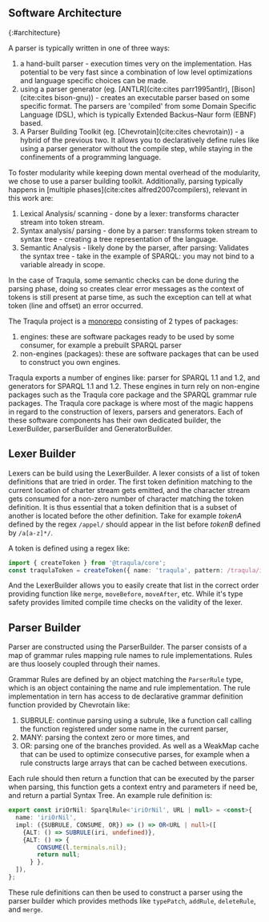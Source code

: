 ## Software Architecture
{:#architecture}

A parser is typically written in one of three ways:
1. a hand-built parser - execution times very on the implementation.
Has potential to be very fast since a combination of low level optimizations and language specific choices can be made.
2. using a parser generator (eg. [ANTLR](cite:cites parr1995antlr), [Bison](cite:cites bison-gnu)) - creates an executable parser based on some specific format. The parsers are 'compiled' from some Domain Specific Language (DSL), which is typically Extended Backus–Naur form (EBNF) based.
3. A Parser Building Toolkit (eg. [Chevrotain](cite:cites chevrotain)) - a hybrid of the previous two.
It allows you to declaratively define rules like using a parser generator without the compile step, while staying in the confinements of a programming language.

To foster modularity while keeping down mental overhead of the modularity, we chose to use a parser building toolkit.
Additionally, parsing typically happens in [multiple phases](cite:cites alfred2007compilers), relevant in this work are:
1. Lexical Analysis/ scanning - done by a lexer: transforms character stream into token stream.
2. Syntax analysis/ parsing - done by a parser: transforms token stream to syntax tree - creating a tree representation of the language.
3. Semantic Analysis - likely done by the parser, after parsing: Validates the syntax tree - take in the example of SPARQL: you may not bind to a variable already in scope.

In the case of Traqula, some semantic checks can be done during the parsing phase,
doing so creates clear error messages as the context of tokens is still present at parse time,
as such the exception can tell at what token (line and offset) an error occurred.   

The Traqula project is a [monorepo](https://monorepo.tools/) consisting of 2 types of packages:
1. engines: these are software packages ready to be used by some consumer, for example a prebuilt SPARQL parser
2. non-engines (packages): these are software packages that can be used to construct you own engines.

Traqula exports a number of engines like: parser for SPARQL 1.1 and 1.2, and generators for SPARQL 1.1 and 1.2.
These engines in turn rely on non-engine packages such as the Traqula core package and the SPARQL grammar rule packages.
The Traqula core package is where most of the magic happens in regard to the construction of lexers, parsers and generators.
Each of these software components has their own dedicated builder, the LexerBuilder, parserBuilder and GeneratorBuilder.

## Lexer Builder

Lexers can be build using the LexerBuilder.
A lexer consists of a list of token definitions that are tried in order.
The first token definition matching to the current location of charter stream gets emitted, and the character stream gets consumed for a non-zero number of character matching the token definition.
It is thus essential that a token definition that is a subset of another is located before the other definition.
Take for example _tokenA_ defined by the regex `/appel/` should appear in the list before _tokenB_ defined by `/a[a-z]*/`. 

A token is defined using a regex like:
```typescript
import { createToken } from '@traqula/core';
const traqulaToken = createToken({ name: 'traqula', pattern: /traqula/i, label: 'TRAQULA' });
```

And the LexerBuilder allows you to easily create that list in the correct order providing function like `merge`,
`moveBefore`, `moveAfter`, etc.
While it's type safety provides limited compile time checks on the validity of the lexer.

## Parser Builder

Parser are constructed using the ParserBuilder.
The parser consists of a map of grammar rules mapping rule names to rule implementations.
Rules are thus loosely coupled through their names.

Grammar Rules are defined by an object matching the `ParserRule` type, which is an object containing the name and rule implementation.
The rule implementation in tern has access to de declarative grammar definition function provided by Chevrotain like:
1. SUBRULE: continue parsing using a subrule, like a function call calling the function registered under some name in the current parser,
2. MANY: parsing the context zero or more times, and
3. OR: parsing one of the branches provided.
As well as a WeakMap cache that can be used to optimize consecutive parses,
for example when a rule constructs large arrays that can be cached between executions. 

Each rule should then return a function that can be executed by the parser when parsing,
this function gets a context entry and parameters if need be, and return a partial Syntax Tree. 
An example rule definition is:

```typescript
export const iriOrNil: SparqlRule<'iriOrNil', URL | null> = <const>{
  name: 'iriOrNil',
  impl: ({SUBRULE, CONSUME, OR}) => () => OR<URL | null>([
    {ALT: () => SUBRULE(iri, undefined)},
    {ALT: () => {
        CONSUME(l.terminals.nil);
        return null;
      } },
  ]),
};
```

These rule definitions can then be used to construct a parser using the parser builder which provides methods like
`typePatch`, `addRule`, `deleteRule`, and `merge`.



